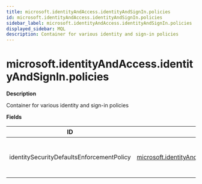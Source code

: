 ```yaml
---
title: microsoft.identityAndAccess.identityAndSignIn.policies
id: microsoft.identityAndAccess.identityAndSignIn.policies
sidebar_label: microsoft.identityAndAccess.identityAndSignIn.policies
displayed_sidebar: MQL
description: Container for various identity and sign-in policies
---
```


# microsoft.identityAndAccess.identityAndSignIn.policies

**Description**

Container for various identity and sign-in policies

**Fields**

| ID                                        | TYPE                                                                                                                                                                                                    | DESCRIPTION                                   |
| ----------------------------------------- | ------------------------------------------------------------------------------------------------------------------------------------------------------------------------------------------------------- | --------------------------------------------- |
| identitySecurityDefaultsEnforcementPolicy | [microsoft.identityAndAccess.identityAndSignIn.policies.identitySecurityDefaultsEnforcementPolicy](microsoft.identityandaccess.identityandsignin.policies.identitysecuritydefaultsenforcementpolicy.md) | Identity security defaults enforcement policy |
